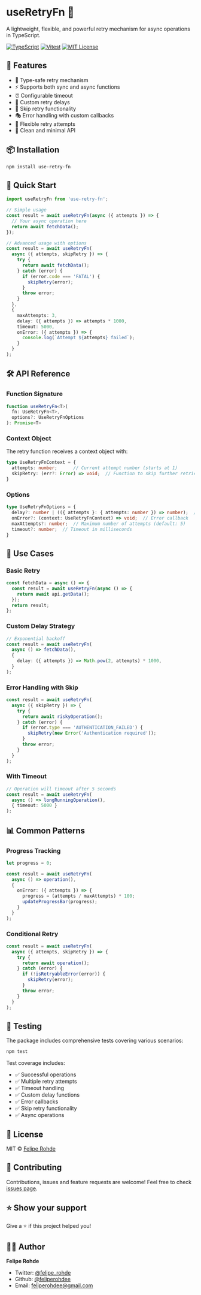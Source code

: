 # useRetryFn 🔄

A lightweight, flexible, and powerful retry mechanism for async operations in TypeScript.

[![TypeScript](https://img.shields.io/badge/-TypeScript-3178C6?style=flat-square&logo=typescript&logoColor=white)](https://www.typescriptlang.org/)
[![Vitest](https://img.shields.io/badge/-Vitest-729B1B?style=flat-square&logo=vitest&logoColor=white)](https://vitest.dev/)
[![MIT License](https://img.shields.io/badge/license-MIT-blue.svg)](LICENSE)

## 🌟 Features

- 💪 Type-safe retry mechanism
- ⚡ Supports both sync and async functions
- ⏰ Configurable timeout
- 🎯 Custom retry delays
- 🛑 Skip retry functionality
- 🎭 Error handling with custom callbacks
- 🔄 Flexible retry attempts
- 🎨 Clean and minimal API

## 📦 Installation

```bash
npm install use-retry-fn
```

## 🚀 Quick Start

```typescript
import useRetryFn from 'use-retry-fn';

// Simple usage
const result = await useRetryFn(async ({ attempts }) => {
  // Your async operation here
  return await fetchData();
});

// Advanced usage with options
const result = await useRetryFn(
  async ({ attempts, skipRetry }) => {
    try {
      return await fetchData();
    } catch (error) {
      if (error.code === 'FATAL') {
        skipRetry(error);
      }
      throw error;
    }
  },
  {
    maxAttempts: 3,
    delay: ({ attempts }) => attempts * 1000,
    timeout: 5000,
    onError: ({ attempts }) => {
      console.log(`Attempt ${attempts} failed`);
    }
  }
);
```

## 🛠️ API Reference

### Function Signature

```typescript
function useRetryFn<T>(
  fn: UseRetryFn<T>, 
  options?: UseRetryFnOptions
): Promise<T>
```

### Context Object

The retry function receives a context object with:

```typescript
type UseRetryFnContext = {
  attempts: number;      // Current attempt number (starts at 1)
  skipRetry: (err?: Error) => void;  // Function to skip further retries
}
```

### Options

```typescript
type UseRetryFnOptions = {
  delay?: number | (({ attempts }: { attempts: number }) => number);  // Delay between retries
  onError?: (context: UseRetryFnContext) => void;  // Error callback
  maxAttempts?: number;  // Maximum number of attempts (default: 5)
  timeout?: number;  // Timeout in milliseconds
}
```

## 🎯 Use Cases

### Basic Retry

```typescript
const fetchData = async () => {
  const result = await useRetryFn(async () => {
    return await api.getData();
  });
  return result;
};
```

### Custom Delay Strategy

```typescript
// Exponential backoff
const result = await useRetryFn(
  async () => fetchData(),
  {
    delay: ({ attempts }) => Math.pow(2, attempts) * 1000,
  }
);
```

### Error Handling with Skip

```typescript
const result = await useRetryFn(
  async ({ skipRetry }) => {
    try {
      return await riskyOperation();
    } catch (error) {
      if (error.type === 'AUTHENTICATION_FAILED') {
        skipRetry(new Error('Authentication required'));
      }
      throw error;
    }
  }
);
```

### With Timeout

```typescript
// Operation will timeout after 5 seconds
const result = await useRetryFn(
  async () => longRunningOperation(),
  { timeout: 5000 }
);
```

## 📊 Common Patterns

### Progress Tracking

```typescript
let progress = 0;

const result = await useRetryFn(
  async () => operation(),
  {
    onError: ({ attempts }) => {
      progress = (attempts / maxAttempts) * 100;
      updateProgressBar(progress);
    }
  }
);
```

### Conditional Retry

```typescript
const result = await useRetryFn(
  async ({ attempts, skipRetry }) => {
    try {
      return await operation();
    } catch (error) {
      if (!isRetryableError(error)) {
        skipRetry(error);
      }
      throw error;
    }
  }
);
```

## 🧪 Testing

The package includes comprehensive tests covering various scenarios:

```bash
npm test
```

Test coverage includes:
- ✅ Successful operations
- ✅ Multiple retry attempts
- ✅ Timeout handling
- ✅ Custom delay functions
- ✅ Error callbacks
- ✅ Skip retry functionality
- ✅ Async operations

## 📝 License

MIT © [Felipe Rohde](mailto:feliperohdee@gmail.com)

## 🤝 Contributing

Contributions, issues and feature requests are welcome! Feel free to check [issues page](https://github.com/yourusername/use-retry-fn/issues).

## ⭐ Show your support

Give a ⭐️ if this project helped you!

## 👨‍💻 Author

**Felipe Rohde**
* Twitter: [@felipe_rohde](https://twitter.com/felipe_rohde)
* Github: [@feliperohdee](https://github.com/feliperohdee)
* Email: feliperohdee@gmail.com